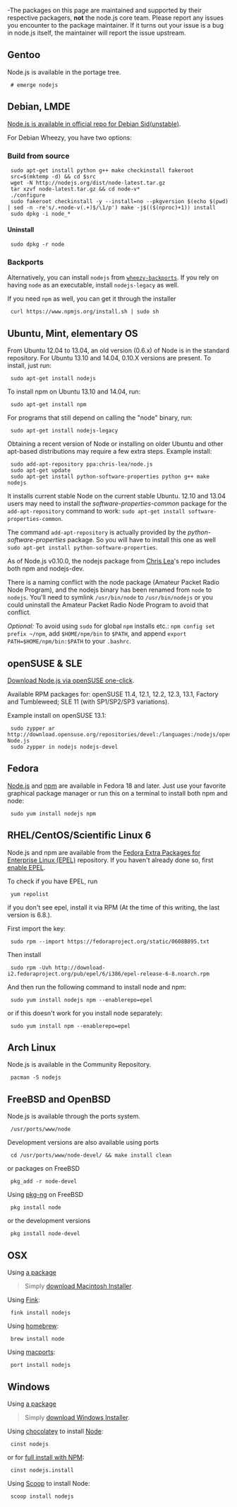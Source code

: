 -The packages on this page are maintained and supported by their respective packagers, **not** the node.js core team. Please report any issues you encounter to the package maintainer. If it turns out your issue is a bug in node.js itself, the maintainer will report the issue upstream.

## Gentoo
Node.js is available in the portage tree.
``````
 # emerge nodejs
``````
## Debian, LMDE
[Node.js is available in official repo for Debian Sid(unstable)](http://packages.debian.org/search?searchon=names&keywords=nodejs).

For Debian Wheezy, you have two options:

### Build from source
``````
 sudo apt-get install python g++ make checkinstall fakeroot
 src=$(mktemp -d) && cd $src
 wget -N http://nodejs.org/dist/node-latest.tar.gz
 tar xzvf node-latest.tar.gz && cd node-v*
 ./configure
 sudo fakeroot checkinstall -y --install=no --pkgversion $(echo $(pwd) | sed -n -re's/.+node-v(.+)$/\1/p') make -j$(($(nproc)+1)) install
 sudo dpkg -i node_*
``````
#### Uninstall
``````
 sudo dpkg -r node
``````
### Backports

Alternatively, you can install `nodejs` from [`wheezy-backports`](backports.debian.org). If you rely on having `node` as an executable, install `nodejs-legacy` as well.

If you need `npm` as well, you can get it through the installer
``````
 curl https://www.npmjs.org/install.sh | sudo sh
``````
## Ubuntu, Mint, elementary OS

From Ubuntu 12.04 to 13.04, an old version (0.6.x) of Node is in the standard repository. For Ubuntu 13.10 and 14.04, 0.10.X versions are present. To install, just run:
``````
 sudo apt-get install nodejs
``````
To install npm on Ubuntu 13.10 and 14.04, run:
``````
 sudo apt-get install npm
``````
For programs that still depend on calling the "node" binary, run:
``````
 sudo apt-get install nodejs-legacy
``````
Obtaining a recent version of Node or installing on older Ubuntu and other apt-based distributions may require a few extra steps. Example install:
``````
 sudo add-apt-repository ppa:chris-lea/node.js
 sudo apt-get update
 sudo apt-get install python-software-properties python g++ make nodejs
``````
It installs current stable Node on the current stable Ubuntu. 12.10 and 13.04 users may need to install the *software-properties-common* package for the `add-apt-repository` command to work: `sudo apt-get install software-properties-common`.

The command `add-apt-repository` is actually provided by the *python-software-properties* package. So you will have to install this one as well `sudo apt-get install python-software-properties`.

As of Node.js v0.10.0, the nodejs package from [Chris Lea](https://chrislea.com/2013/03/15/upgrading-from-node-js-0-8-x-to-0-10-0-from-my-ppa/)'s repo includes both npm and nodejs-dev.

There is a naming conflict with the node package (Amateur Packet Radio Node Program), and the nodejs binary has been renamed from `node` to `nodejs`. You'll need to symlink `/usr/bin/node` to `/usr/bin/nodejs` or you could uninstall the Amateur Packet Radio Node Program to avoid that conflict.

_Optional:_ To avoid using `sudo` for global `npm` installs etc.: `npm config set prefix ~/npm`, add `$HOME/npm/bin` to `$PATH`, and append `export PATH=$HOME/npm/bin:$PATH` to your `.bashrc`.

## openSUSE & SLE
[Download Node.js via openSUSE one-click](http://software.opensuse.org/download.html?project=devel%3Alanguages%3Anodejs&package=nodejs).

Available RPM packages for: openSUSE 11.4, 12.1, 12.2, 12.3, 13.1, Factory and Tumbleweed; SLE 11 (with SP1/SP2/SP3 variations).

Example install on openSUSE 13.1:
``````
 sudo zypper ar http://download.opensuse.org/repositories/devel:/languages:/nodejs/openSUSE_13.1/ Node.js
 sudo zypper in nodejs nodejs-devel
``````
## Fedora

[Node.js](https://apps.fedoraproject.org/packages/nodejs) and [npm](https://apps.fedoraproject.org/packages/npm) are available in Fedora 18 and later. Just use your favorite graphical package manager or run this on a terminal to install both npm and node:
``````
 sudo yum install nodejs npm
``````
## RHEL/CentOS/Scientific Linux 6

Node.js and npm are available from the [Fedora Extra Packages for Enterprise Linux (EPEL)](https://fedoraproject.org/wiki/EPEL) repository. If you haven't already done so, first [enable EPEL](https://fedoraproject.org/wiki/EPEL#How_can_I_use_these_extra_packages.3F).

To check if you have EPEL, run
``````
 yum repolist
``````
if you don't see epel, install it via RPM (At the time of this writing, the last version is 6.8.).

First import the key:
``````
 sudo rpm --import https://fedoraproject.org/static/0608B895.txt
``````
Then install
``````
 sudo rpm -Uvh http://download-i2.fedoraproject.org/pub/epel/6/i386/epel-release-6-8.noarch.rpm
``````
And then run the following command to install node and npm:
``````
 sudo yum install nodejs npm --enablerepo=epel
``````
or if this doesn't work for you install node separately:
``````
 sudo yum install npm --enablerepo=epel
``````
## Arch Linux
Node.js is available in the Community Repository.
``````
 pacman -S nodejs
``````
## FreeBSD and OpenBSD
Node.js is available through the ports system.
``````
 /usr/ports/www/node
``````
Development versions are also available using ports
``````
 cd /usr/ports/www/node-devel/ && make install clean
``````
or packages on FreeBSD
``````
 pkg_add -r node-devel
``````
Using [pkg-ng](https://wiki.freebsd.org/pkgng) on FreeBSD
``````
 pkg install node
``````
or the development versions
``````
 pkg install node-devel
``````
## OSX
Using [a package](http://nodejs.org/#download)

> Simply [download Macintosh Installer](http://nodejs.org/#download).

Using [Fink](http://www.finkproject.org):
``````
 fink install nodejs
``````
Using [homebrew](https://github.com/mxcl/homebrew):
``````
 brew install node
``````
Using [macports](http://www.macports.org/):
``````
 port install nodejs
``````
## Windows
Using [a package](http://nodejs.org/#download)

> Simply [download Windows Installer](http://nodejs.org/#download).

Using [chocolatey](http://chocolatey.org) to install [Node](http://chocolatey.org/packages/nodejs):
``````
 cinst nodejs
``````
or for [full install with NPM](http://chocolatey.org/packages/nodejs.install):
``````
 cinst nodejs.install
``````
Using [Scoop](http://scoop.sh/) to install Node:
``````
 scoop install nodejs
``````
